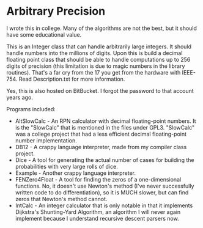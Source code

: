 Arbitrary Precision
===================

I wrote this in college. Many of the algorithms are not the best, but it should have some educational value.

This is an Integer class that can handle arbitrarily large integers. It should handle numbers into the millions of digits. Upon this is build a decimal floating point class that should be able to handle computations up to 256 digits of precision (this limitation is due to magic numbers in the library routines). That's a far cry from the 17 you get from the hardware with IEEE-754. Read Description.txt for more information.

Yes, this is also hosted on BitBucket. I forgot the password to that account years ago.

Programs included:
* AltSlowCalc - An RPN calculator with decimal floating-point numbers. It is the "SlowCalc" that is mentioned in the files under GPL3. "SlowCalc" was a college project that had a less efficient decimal floating-point number implementation.
* DB12 - A crappy language interpreter, made from my compiler class project.
* Dice - A tool for generating the actual number of cases for building the probabilities with very large rolls of dice.
* Example - Another crappy language interpreter.
* FENZero4Float - A tool for finding the zeros of a one-dimensional functions. No, it doesn't use Newton's method (I've never successfully written code to do differentiation), so it is MUCH slower, but can find zeros that Newton's method cannot.
* IntCalc - An integer calculator that is only notable in that it implements Dijkstra's Shunting-Yard Algorithm, an algorithm I will never again implement because I understand recursive descent parsers now.
